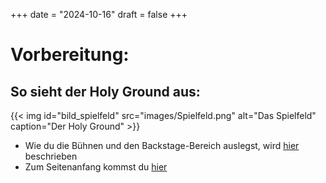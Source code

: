 +++
date = "2024-10-16"
draft = false
+++

<div class="content-container">

<h1 id="vorbereitung">Vorbereitung:</h1>
<h2 id="vorbereitung">So sieht der Holy Ground aus:</h2>
{{< img id="bild_spielfeld" src="images/Spielfeld.png" alt="Das Spielfeld" caption="Der Holy Ground" >}}

- Wie du die Bühnen und den Backstage-Bereich auslegst, wird [hier](../tutorials/#buehne) beschrieben
- Zum Seitenanfang kommst du [hier](#leg-die-karten-so-aus)
